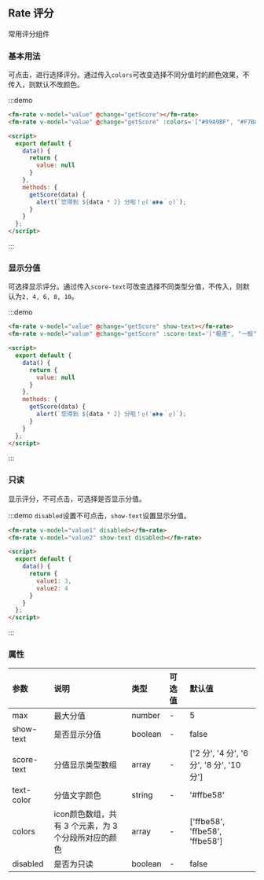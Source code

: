 
<script>
  export default {
    data() {
      return {
        value: null,
        value1: 3,
        value2: 4
      }  
    },
    methods: {
      getScore(data) {
        alert(`您得到 ${data * 2} 分啦！ლ(′◉❥◉｀ლ)`);
      }
    }
  };
</script>  

## Rate 评分

常用评分组件

### 基本用法

可点击，进行选择评分。通过传入`colors`可改变选择不同分值时的颜色效果，不传入，则默认不改颜色。

:::demo 

```html
<fm-rate v-model="value" @change="getScore"></fm-rate>
<fm-rate v-model="value" @change="getScore" :colors='["#99A9BF", "#F7BA2A", "#FF9900"]'></fm-rate>

<script>
  export default {
    data() {
      return {
        value: null
      }  
    },
    methods: {
      getScore(data) {
        alert(`您得到 ${data * 2} 分啦！ლ(′◉❥◉｀ლ)`);
      }
    }
  };
</script>  
```
:::

### 显示分值

可选择显示评分。通过传入`score-text`可改变选择不同类型分值，不传入，则默认为`2, 4, 6, 8, 10`。

:::demo 

```html
<fm-rate v-model="value" @change="getScore" show-text></fm-rate>
<fm-rate v-model="value" @change="getScore" :score-text='["极差", "一般", "不错", "很好", "惊喜"]' show-text></fm-rate>

<script>
  export default {
    data() {
      return {
        value: null
      }  
    },
    methods: {
      getScore(data) {
        alert(`您得到 ${data * 2} 分啦！ლ(′◉❥◉｀ლ)`);
      }
    }
  };
</script>  
```
:::

### 只读

显示评分，不可点击，可选择是否显示分值。

:::demo `disabled`设置不可点击，`show-text`设置显示分值。

```html
<fm-rate v-model="value1" disabled></fm-rate>
<fm-rate v-model="value2" show-text disabled></fm-rate>

<script>
  export default {
    data() {
      return {
        value1: 3,
        value2: 4
      }  
    }
  };
</script>  
```
:::  

### 属性

| 参数      | 说明          | 类型      | 可选值                           | 默认值  |
| :-------------- | :-------------- | :---------- | :---------------------------  | :-------- |
| max | 最大分值 | number | - | 5 |
| show-text | 是否显示分值 |  boolean | - | false |
| score-text | 分值显示类型数组 |  array | - | ['2 分', '4 分', '6 分', '8 分', '10 分'] |
| text-color | 分值文字颜色 |  string | - | '#ffbe58' |
| colors | icon颜色数组，共有 3 个元素，为 3 个分段所对应的颜色  |  array | - | ['ffbe58', 'ffbe58', 'ffbe58'] |
| disabled | 是否为只读 |  boolean | - | false |
